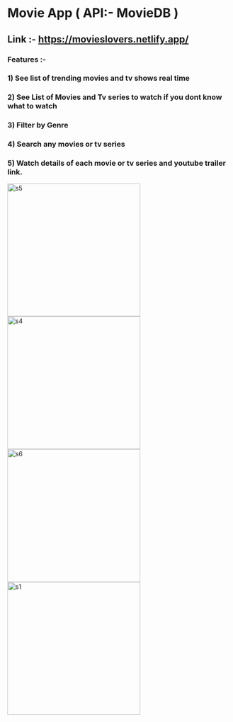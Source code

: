# Movie App ( API:- MovieDB )

## Link :- https://movieslovers.netlify.app/


### Features :- 

### 1) See list of trending movies and tv shows real time
### 2) See List of Movies and Tv series to watch if you dont know what to watch
### 3) Filter by Genre
### 4) Search any movies or tv series
### 5) Watch details of each movie or tv series and youtube trailer link.
<a href="https://ibb.co/xSQ1Bz6"><img src="https://i.ibb.co/1fxrPRT/s5.png" alt="s5" border="0" height="300" widdth="150"></a>
<a href="https://ibb.co/TBZ9fnn"><img src="https://i.ibb.co/Rp1RFMM/s4.png" alt="s4" border="0" height="300" widdth="150"></a>
<a href="https://ibb.co/4P85F7g"><img src="https://i.ibb.co/f4kPX2G/s6.png" alt="s6" border="0" height="300" widdth="150"></a>
<a href="https://ibb.co/J52Gjd6"><img src="https://i.ibb.co/hDH4FMQ/s1.png" alt="s1" border="0" height="300" widdth="600"></a>

